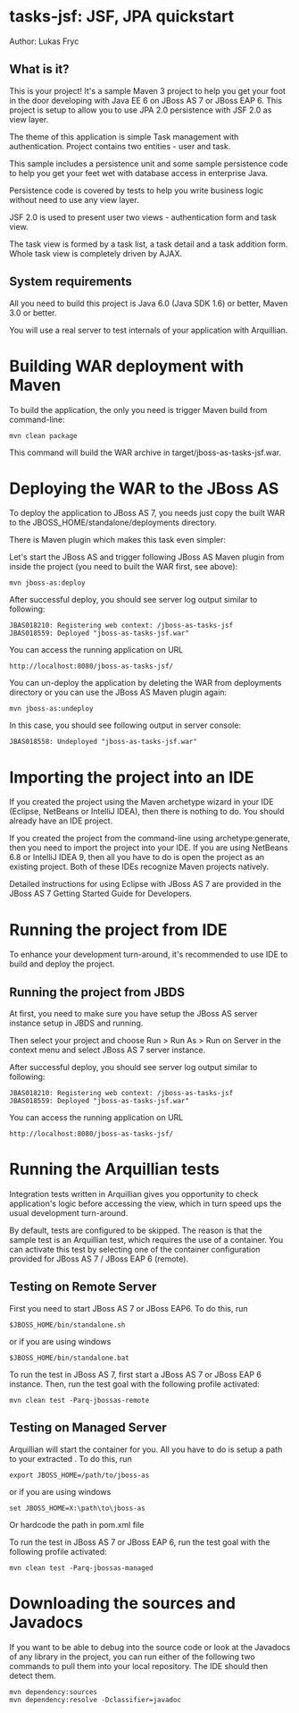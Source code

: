 tasks-jsf: JSF, JPA quickstart
==============================

Author: Lukas Fryc


What is it?
-----------

This is your project! It's a sample Maven 3 project to help you
get your foot in the door developing with Java EE 6 on JBoss AS 7 or JBoss EAP 6. 
This project is setup to allow you to use JPA 2.0 persistence with JSF 2.0 as view layer.

The theme of this application is simple Task management with authentication.
Project contains two entities - user and task.

This sample includes a persistence unit and some sample persistence code to help 
you get your feet wet with database access in enterprise Java.

Persistence code is covered by tests to help you write business logic without need
to use any view layer.

JSF 2.0 is used to present user two views - authentication form and task view.

The task view is formed by a task list, a task detail and a task addition form.
Whole task view is completely driven by AJAX.

System requirements
-------------------

All you need to build this project is Java 6.0 (Java SDK 1.6) or better, Maven
3.0 or better.

You will use a real server to test internals of your application with Arquillian.

Building WAR deployment with Maven
===============================

To build the application, the only you need is trigger Maven build from
command-line:

    mvn clean package
    
This command will build the WAR archive in target/jboss-as-tasks-jsf.war.


Deploying the WAR to the JBoss AS
=================================

To deploy the application to JBoss AS 7, you needs just copy the built WAR
to the JBOSS_HOME/standalone/deployments directory.

There is Maven plugin which makes this task even simpler:

Let's start the JBoss AS and trigger following JBoss AS Maven plugin from
inside the project (you need to built the WAR first, see above):

    mvn jboss-as:deploy
    
After successful deploy, you should see server log output similar to following:

    JBAS018210: Registering web context: /jboss-as-tasks-jsf
    JBAS018559: Deployed "jboss-as-tasks-jsf.war"

You can access the running application on URL
    
    http://localhost:8080/jboss-as-tasks-jsf/

You can un-deploy the application by deleting the WAR from deployments
directory or you can use the JBoss AS Maven plugin again:

    mvn jboss-as:undeploy
    
In this case, you should see following output in server console:

    JBAS018558: Undeployed "jboss-as-tasks-jsf.war"


Importing the project into an IDE
=================================

If you created the project using the Maven archetype wizard in your IDE
(Eclipse, NetBeans or IntelliJ IDEA), then there is nothing to do. You should
already have an IDE project.

If you created the project from the command-line using archetype:generate, then
you need to import the project into your IDE. If you are using NetBeans 6.8 or
IntelliJ IDEA 9, then all you have to do is open the project as an existing
project. Both of these IDEs recognize Maven projects natively.
 
Detailed instructions for using Eclipse with JBoss AS 7 are provided in the 
JBoss AS 7 Getting Started Guide for Developers.


Running the project from IDE
============================

To enhance your development turn-around, it's recommended to use IDE to build
and deploy the project.

Running the project from JBDS
-----------------------------

At first, you need to make sure you have setup the JBoss AS server instance
setup in JBDS and running.

Then select your project and choose Run > Run As > Run on Server
in the context menu and select JBoss AS 7 server instance.

After successful deploy, you should see server log output similar to following:

    JBAS018210: Registering web context: /jboss-as-tasks-jsf
    JBAS018559: Deployed "jboss-as-tasks-jsf.war"

You can access the running application on URL
    
    http://localhost:8080/jboss-as-tasks-jsf/


Running the Arquillian tests
============================

Integration tests written in Arquillian gives you opportunity to check
application's logic before accessing the view, which in turn speed ups
the usual development turn-around.

By default, tests are configured to be skipped. The reason is that the sample
test is an Arquillian test, which requires the use of a container. You can
activate this test by selecting one of the container configuration provided 
for JBoss AS 7 / JBoss EAP 6 (remote).

Testing on Remote Server
-------------------------
 
First you need to start JBoss AS 7 or JBoss EAP6. To do this, run
  
    $JBOSS_HOME/bin/standalone.sh
  
or if you are using windows
 
    $JBOSS_HOME/bin/standalone.bat

To run the test in JBoss AS 7, first start a JBoss AS 7 or JBoss EAP 6 instance. Then, run the
test goal with the following profile activated:

    mvn clean test -Parq-jbossas-remote

Testing on Managed Server
-------------------------
 
Arquillian will start the container for you. All you have to do is setup a path to your
extracted . To do this, run
  
    export JBOSS_HOME=/path/to/jboss-as
  
or if you are using windows
 
    set JBOSS_HOME=X:\path\to\jboss-as

Or hardcode the path in pom.xml file

To run the test in JBoss AS 7 or JBoss EAP 6, run the test goal with the following profile activated:

    mvn clean test -Parq-jbossas-managed
    

Downloading the sources and Javadocs
====================================

If you want to be able to debug into the source code or look at the Javadocs
of any library in the project, you can run either of the following two
commands to pull them into your local repository. The IDE should then detect
them.

    mvn dependency:sources
    mvn dependency:resolve -Dclassifier=javadoc
